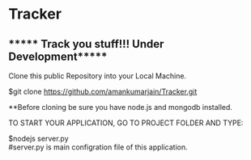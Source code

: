 # Tracker
***** Track you stuff!!! Under Development*****
-------------------------------------------------------------------------------------------------------------------------
Clone this public Repository into your Local Machine.

$git clone https://github.com/amankumarjain/Tracker.git

**Before cloning be sure you have node.js and mongodb installed.

TO START YOUR APPLICATION, GO TO PROJECT FOLDER AND TYPE: 

$nodejs server.py     	  
#server.py is main configration file of this application.

